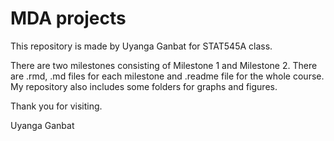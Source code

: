 # MDA projects

This repository is made by Uyanga Ganbat for STAT545A class. 

There are two milestones consisting of Milestone 1 and Milestone 2. 
There are .rmd, .md files for each milestone and .readme file for the whole course. My repository also includes some folders for graphs and figures. 

Thank you for visiting. 

Uyanga Ganbat
